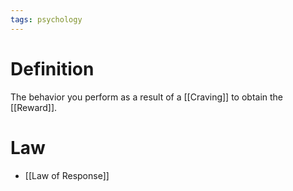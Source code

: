```yaml
---
tags: psychology
---
```


# Definition

The behavior you perform as a result of a [[Craving]] to obtain the [[Reward]].

# Law
- [[Law of Response]]